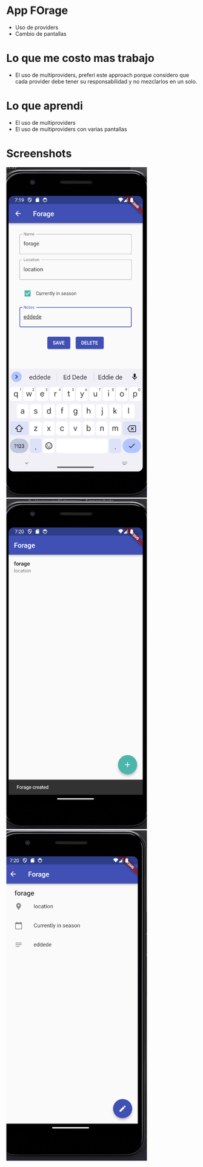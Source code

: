 # App FOrage

* Uso de providers
* Cambio de pantallas

# Lo que me costo mas trabajo
* El uso de multiproviders, preferi este approach porque considero que
  cada provider debe tener su responsabilidad y no mezclarlos en un solo.

# Lo que aprendi
* El uso de multiproviders
* El uso de multiproviders con varias pantallas

# Screenshots

![Screenshot](images/Pantalla1.png)
![Screenshot](images/Pantalla2.png)
![Screenshot](images/Pantalla3.png)